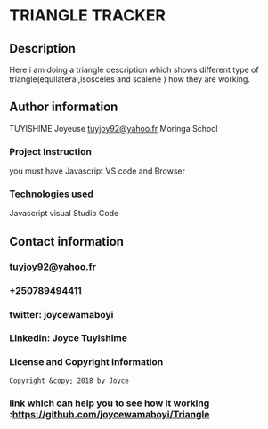 # TRIANGLE TRACKER
## Description
Here i am doing a triangle description which shows different type of triangle(equilateral,isosceles and scalene ) how they are working.
## Author information
TUYISHIME Joyeuse
tuyjoy92@yahoo.fr
Moringa School
### Project Instruction
you must have Javascript VS code and Browser
### Technologies used
Javascript 
visual Studio Code
## Contact information
### tuyjoy92@yahoo.fr
### +250789494411
### twitter: joycewamaboyi
### Linkedin: Joyce Tuyishime
### License and Copyright information
    Copyright &copy; 2018 by Joyce
### link which can help you to see how it working :https://github.com/joycewamaboyi/Triangle

